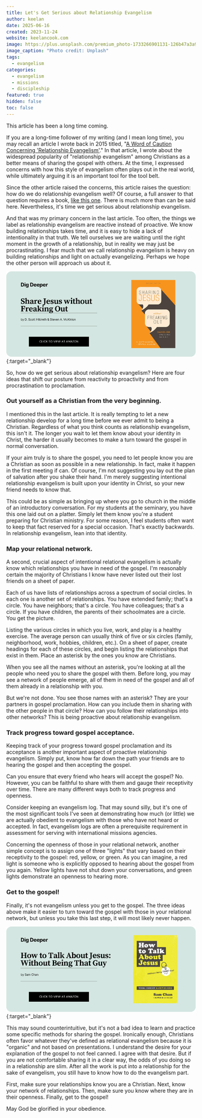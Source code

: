 ```yaml
---
title: Let's Get Serious about Relationship Evangelism
author: keelan
date: 2025-06-16
created: 2023-11-24
website: keelancook.com
image: https://plus.unsplash.com/premium_photo-1733266901131-126b47a3a91f?q=80&w=1470&auto=format&fit=crop&ixlib=rb-4.1.0&ixid=M3wxMjA3fDB8MHxwaG90by1wYWdlfHx8fGVufDB8fHx8fA%3D%3D
image_caption: "Photo credit: Unplash"
tags:
  - evangelism
categories:
  - evangelism
  - missions
  - discipleship
featured: true
hidden: false
toc: false
---
```


This article has been a long time coming. 

If you are a long-time follower of my writing (and I mean long time), you may recall an article I wrote back in 2015 titled, "[A Word of Caution Concerning 'Relationship Evangelism'](https://keelancook.com/a-word-of-caution-concerning-relationship-evangelism)." In that article, I wrote about the widespread popularity of "relationship evangelism" among Christians as a better means of sharing the gospel with others. At the time, I expressed concerns with how this style of evangelism often plays out in the real world, while ultimately arguing it is an important tool for the tool belt.

Since the other article raised the concerns, this article raises the question: how do we do relationship evangelism well? Of course, a full answer to that question requires a book, [like this one](https://amzn.to/448QTmP). There is much more than can be said here. Nevertheless, it's time we get serious about relationship evangelism.

And that was my primary concern in the last article. Too often, the things we label as relationship evangelism are reactive instead of proactive. We know building relationships takes time, and it is easy to hide a lack of intentionality in that truth. We tell ourselves we are waiting until the right moment in the growth of a relationship, but in reality we may just be procrastinating. I fear much that we call relationship evangelism is heavy on building relationships and light on actually evangelizing. Perhaps we hope the other person will approach us about it.

[![Share Jesus without Freaking Out](images/promo/share-jesus.png)](https://amzn.to/3YTy8lB){:target="_blank"}

So, how do we get serious about relationship evangelism? Here are four ideas that shift our posture from reactivity to proactivity and from procrastination to proclamation.

### Out yourself as a Christian from the very beginning.
I mentioned this in the last article. It is really tempting to let a new relationship develop for a long time before we ever admit to being a Christian. Regardless of what you think counts as relationship evangelism, this isn't it. The longer you wait to let them know about your identity in Christ, the harder it usually becomes to make a turn toward the gospel in normal conversation. 

If your aim truly is to share the gospel, you need to let people know you are a Christian as soon as possible in a new relationship. In fact, make it happen in the first meeting if can. Of course, I'm not suggesting you lay out the plan of salvation after you shake their hand. I'm merely suggesting intentional relationship evangelism is built upon your identity in Christ, so your new friend needs to know that. 

This could be as simple as bringing up where you go to church in the middle of an introductory conversation. For my students at the seminary, you have this one laid out on a platter. Simply let them know you're a student preparing for Christian ministry. For some reason, I feel students often want to keep that fact reserved for a special occasion. That's exactly backwards. In relationship evangelism, lean into that identity.

### Map your relational network.
A second, crucial aspect of intentional relational evangelism is actually know which relationships you have in need of the gospel. I'm reasonably certain the majority of Christians I know have never listed out their lost friends on a sheet of paper. 

Each of us have lists of relationships across a spectrum of social circles. In each one is another set of relationships. You have extended family; that's a circle. You have neighbors; that's a circle. You have colleagues; that's a circle. If you have children, the parents of their schoolmates are a circle. You get the picture.

Listing the various circles in which you live, work, and play is a healthy exercise. The average person can usually think of five or six circles (family, neighborhood, work, hobbies, children, etc.). On a sheet of paper, create headings for each of these circles, and begin listing the relationships that exist in them. Place an asterisk by the ones you know are Christians. 

When you see all the names without an asterisk, you're looking at all the people who need you to share the gospel with them. Before long, you may see a network of people emerge, all of them in need of the gospel and all of them already in a relationship with you. 

But we're not done. You see those names with an asterisk? They are your partners in gospel proclamation. How can you include them in sharing with the other people in that circle? How can you follow their relationships into other networks? This is being proactive about relationship evangelism.

### Track progress toward gospel acceptance.
Keeping track of your progress toward gospel proclamation and its acceptance is another important aspect of proactive relationship evangelism. Simply put, know how far down the path your friends are to hearing the gospel and then accepting the gospel.

Can you ensure that every friend who hears will accept the gospel? No. However, you can be faithful to share with them and gauge their receptivity over time. There are many different ways both to track progress and openness. 

Consider keeping an evangelism log. That may sound silly, but it's one of the most significant tools I've seen at demonstrating how much (or little) we are actually obedient to evangelism with those who have not heard or accepted. In fact, evangelism logs are often a prerequisite requirement in assessment for serving with international missions agencies.

Concerning the openness of those in your relational network, another simple concept is to assign one of three "lights" that vary based on their receptivity to the gospel: red, yellow, or green. As you can imagine, a red light is someone who is explicitly opposed to hearing about the gospel from you again. Yellow lights have not shut down your conversations, and green lights demonstrate an openness to hearing more. 

### Get to the gospel!
Finally, it's not evangelism unless you get to the gospel. The three ideas above make it easier to turn toward the gospel with those in your relational network, but unless you take this last step, it will most likely never happen. 

[![How to Talk About Jesus](images/promo/talk-about-jesus.png)](https://amzn.to/4e7VOJp){:target="_blank"}

This may sound counterintuitive, but it's not a bad idea to learn and practice some specific methods for sharing the gospel. Ironically enough, Christians often favor whatever they've defined as relational evangelism because it is "organic" and not based on presentations. I understand the desire for your explanation of the gospel to not feel canned. I agree with that desire. But if you are not comfortable sharing it in a clear way, the odds of you doing so in a relationship are slim. After all the work is put into a relationship for the sake of evangelism, you still have to know how to do the evangelism part.

First, make sure your relationships know you are a Christian. Next, know your network of relationships. Then, make sure you know where they are in their openness. Finally, get to the gospel! 

May God be glorified in your obedience.